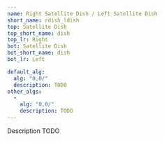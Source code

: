 ```yaml
---
name: Right Satellite Dish / Left Satellite Dish
short_name: rdish_ldish
top: Satellite Dish
top_short_name: dish
top_lr: Right
bot: Satellite Dish
bot_short_name: dish
bot_lr: Left

default_alg:
  alg: "0,0/"
  description: TODO
other_algs:
  -
    alg: "0,0/"
    description: TODO
---
```


Description TODO

